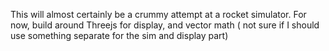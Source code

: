This will almost certainly be a crummy attempt at a rocket simulator.
For now, build around Threejs for display, and vector math ( not sure if I should use something separate for the sim and display part)
